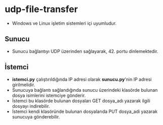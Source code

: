 # udp-file-transfer
* Windows ve Linux işletim sistemleri içi uyumludur.
## Sunucu
* Sunucu bağlantıyı UDP üzerinden sağlayarak, 42. portu dinlemektedir.
## İstemci
* **istemci.py** çalıştırıldığında IP adresi olarak **sunucu.py**'nin IP adresi girilmelidir.
* Sunucuya bağlantı sağlandığında sunucu üzerindeki klasörde bulunan dosya isimlerini istemciye gönderir.
* İstemci bu klasörde bulunan dosyaları GET dosya_adı yazarak ilgili dosyayı indirebilir.
* İstemci kendi klasöründe bulunan dosyalarıda PUT dosya_adi yazarak sunucuya gönderebilir.

